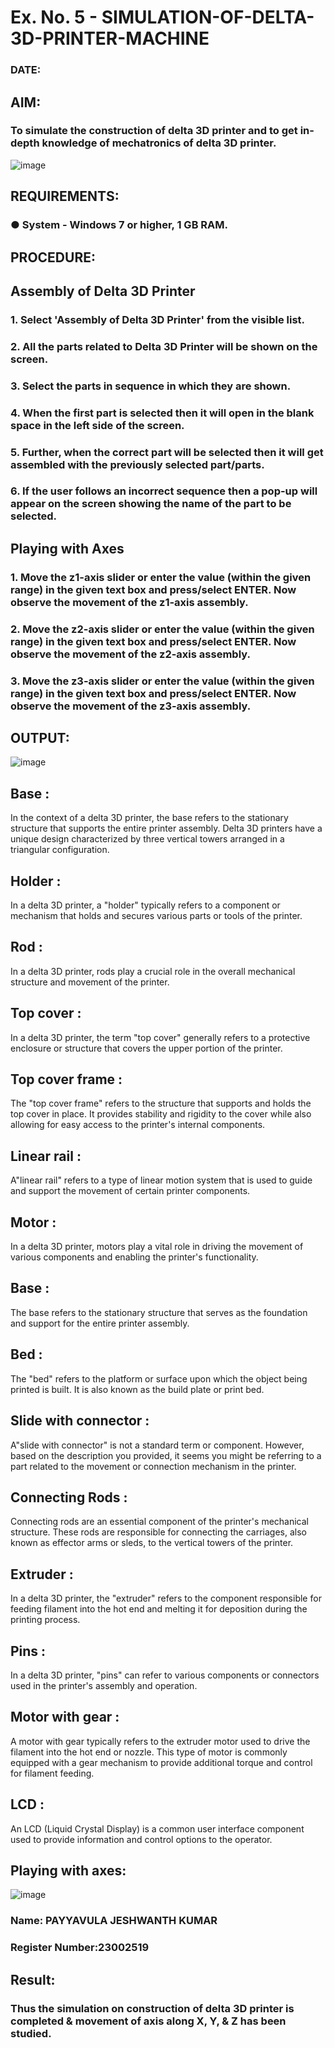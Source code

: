 # Ex. No. 5 - SIMULATION-OF-DELTA-3D-PRINTER-MACHINE

### DATE: 
## AIM:
### To simulate the construction of delta 3D printer and to get in-depth knowledge of mechatronics of delta 3D printer.

![image](https://github.com/Sellakumar1987/Ex.-No.-5---SIMULATION-OF-DELTA-3D-PRINTER-MACHINE/assets/113594316/c784471e-098f-456d-9c1b-e9f0ce56cc9b)

## REQUIREMENTS:
### ●	System - Windows 7 or higher, 1 GB RAM.

## PROCEDURE:

## Assembly of Delta 3D Printer
### 1.	Select 'Assembly of Delta 3D Printer' from the visible list.
### 2.	All the parts related to Delta 3D Printer will be shown on the screen.
### 3.	Select the parts in sequence in which they are shown.
### 4.	When the first part is selected then it will open in the blank space in the left side of the screen.
### 5.	Further, when the correct part will be selected then it will get assembled with the previously selected part/parts.
### 6.	If the user follows an incorrect sequence then a pop-up will appear on the screen showing the name of the part to be selected.

## Playing with Axes
### 1.	Move the z1-axis slider or enter the value (within the given range) in the given text box and press/select ENTER. Now observe the movement of the z1-axis assembly.
### 2.	Move the z2-axis slider or enter the value (within the given range) in the given text box and press/select ENTER. Now observe the movement of the z2-axis assembly.
### 3.	Move the z3-axis slider or enter the value (within the given range) in the given text box and press/select ENTER. Now observe the movement of the z3-axis assembly.

## OUTPUT:
![image](https://github.com/Hariveeraprasad-2006/Ex.-No.-5---SIMULATION-OF-DELTA-3D-PRINTER-MACHINE/assets/145049988/d8f4698d-30af-4ea7-92dd-d0195c99891c)
## Base :
   In the context of a delta 3D printer, the base refers to the stationary structure that supports the entire printer assembly. Delta 3D printers have a unique design characterized by three vertical towers arranged in a triangular configuration. 
## Holder :
   In a delta 3D printer, a "holder" typically refers to a component or mechanism that holds and secures various parts or tools of the printer. 
## Rod :
   In a delta 3D printer, rods play a crucial role in the overall mechanical structure and movement of the printer.
## Top cover :
   In a delta 3D printer, the term "top cover" generally refers to a protective enclosure or structure that covers the upper portion of the printer. 
## Top cover frame : 
   The "top cover frame" refers to the structure that supports and holds the top cover in place. It provides stability and rigidity to the cover while also allowing for easy access to the printer's internal components. 
## Linear rail :
   A"linear rail" refers to a type of linear motion system that is used to guide and support the movement of certain printer components.
## Motor :
   In a delta 3D printer, motors play a vital role in driving the movement of various components and enabling the printer's functionality.
## Base :
   The base refers to the stationary structure that serves as the foundation and support for the entire printer assembly.
## Bed :
   The "bed" refers to the platform or surface upon which the object being printed is built. It is also known as the build plate or print bed.
## Slide with connector : 
   A"slide with connector" is not a standard term or component. However, based on the description you provided, it seems you might be referring to a part related to the movement or connection mechanism in the printer.
## Connecting Rods : 
   Connecting rods are an essential component of the printer's mechanical structure. These rods are responsible for connecting the carriages, also known as effector arms or sleds, to the vertical towers of the printer.
## Extruder :
   In a delta 3D printer, the "extruder" refers to the component responsible for feeding filament into the hot end and melting it for deposition during the printing process.
## Pins :
   In a delta 3D printer, "pins" can refer to various components or connectors used in the printer's assembly and operation.
## Motor with gear : 
   A motor with gear typically refers to the extruder motor used to drive the filament into the hot end or nozzle. This type of motor is commonly equipped with a gear mechanism to provide additional torque and control for filament feeding. 
## LCD : 
   An LCD (Liquid Crystal Display) is a common user interface component used to provide information and control options to the operator.
## Playing with axes:

![image](https://github.com/Hariveeraprasad-2006/Ex.-No.-5---SIMULATION-OF-DELTA-3D-PRINTER-MACHINE/assets/145049988/e09e45a7-597c-456e-b0b3-b610aac17087)
### Name: PAYYAVULA JESHWANTH KUMAR
### Register Number:23002519

## Result: 
### Thus the simulation on construction of delta 3D printer is completed & movement of axis along X, Y, & Z has been studied.
